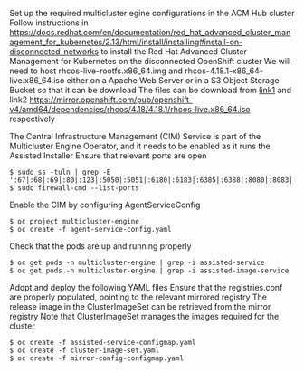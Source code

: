 Set up the required multicluster egine configurations in the ACM Hub cluster
Follow instructions in https://docs.redhat.com/en/documentation/red_hat_advanced_cluster_management_for_kubernetes/2.13/html/install/installing#install-on-disconnected-networks to install the Red Hat Advanced Cluster Management for Kubernetes on the disconnected OpenShift cluster
We will need to host rhcos-live-rootfs.x86_64.img and rhcos-4.18.1-x86_64-live.x86_64.iso either on a Apache Web Server or in a S3 Object Storage Bucket so that it can be download
The files can be download from [link1](https://mirror.openshift.com/pub/openshift-v4/amd64/dependencies/rhcos/4.18/4.18.1/rhcos-live-rootfs.x86_64.img) and link2 https://mirror.openshift.com/pub/openshift-v4/amd64/dependencies/rhcos/4.18/4.18.1/rhcos-live.x86_64.iso respectively
 
The Central Infrastructure Management (CIM) Service is part of the Multicluster Engine Operator, and it needs to be enabled as it runs the Assisted Installer
Ensure that relevant ports are open

    $ sudo ss -tuln | grep -E ':67|:68|:69|:80|:123|:5050|:5051|:6180|:6183|:6385|:6388|:8080|:8083|:9999'
    $ sudo firewall-cmd --list-ports
    
Enable the CIM by configuring AgentServiceConfig

    $ oc project multicluster-engine
    $ oc create -f agent-service-config.yaml
    
Check that the pods are up and running properly

    $ oc get pods -n multicluster-engine | grep -i assisted-service
    $ oc get pods -n multicluster-engine | grep -i assisted-image-service
Adopt and deploy the following YAML files
Ensure that the registries.conf are properly populated, pointing to the relevant mirrored registry
The release image in the ClusterImageSet can be retrieved from the mirror registry
Note that ClusterImageSet manages the images required for the cluster

    $ oc create -f assisted-service-configmap.yaml
    $ oc create -f cluster-image-set.yaml
    $ oc create -f mirror-config-configmap.yaml

